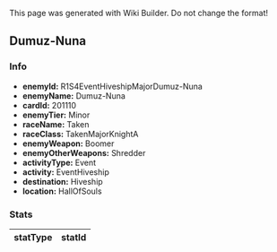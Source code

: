<span class="wiki-builder">This page was generated with Wiki Builder. Do not change the format!</span>

## Dumuz-Nuna
### Info
* **enemyId:** R1S4EventHiveshipMajorDumuz-Nuna
* **enemyName:** Dumuz-Nuna
* **cardId:** 201110
* **enemyTier:** Minor
* **raceName:** Taken
* **raceClass:** TakenMajorKnightA
* **enemyWeapon:** Boomer
* **enemyOtherWeapons:** Shredder
* **activityType:** Event
* **activity:** EventHiveship
* **destination:** Hiveship
* **location:** HallOfSouls

### Stats
statType | statId
-------- | ------

